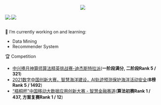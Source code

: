 <p align="center">
 <img src="https://profile-counter.glitch.me/qhykwsw/count.svg"/>
</p>


<a href="https://github.com/qhykwsw">
  <img align="center" src="https://github-readme-stats-teal.vercel.app/api?username=qhykwsw&show_icons=truet&include_all_commits=True&hide=contribs"/>
</a>


<a href="https://github.com/qhykwsw">
  <img align="center" src="https://github-readme-stats-teal.vercel.app/api/top-langs/?username=qhykwsw&layout=compact" />
</a>

<br>
<br>

🔭 I’m currently working on and learning:

  - Data Mining
  - Recommender System

:trophy: Competition


  - [中兴捧月神算师算法精英挑战赛-迪杰斯特拉派](https://github.com/qhykwsw/ZTE-2021-Dijkstra)(**一阶段满分, 二阶段Rank 5 / 321**)
  - [2021数字中国创新大赛，智慧海洋建设，AI轨迹预测保护海洋活动安全](https://github.com/qhykwsw/ocean_tracking)(**B榜Rank 5 / 1492**)
  - [“梧桐杯”中国移动大数据应用创新大赛 - 智慧金融赛道](https://github.com/qhykwsw/wutong)(**算法初赛Rank 1 / 437, 方案复赛Rank 1 / 12**)
